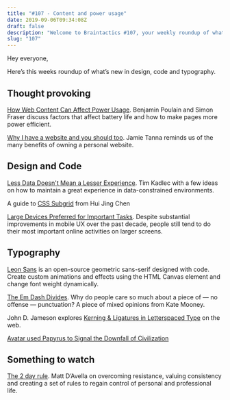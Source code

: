 ```yaml
---
title: "#107 - Content and power usage"
date: 2019-09-06T09:34:08Z
draft: false
description: "Welcome to Braintactics #107, your weekly roundup of what’s happening in design, code and typography."
slug: "107"
---
```


Hey everyone,

Here’s this weeks roundup of what’s new in design, code and typography.

## Thought provoking

[How Web Content Can Affect Power Usage](https://webkit.org/blog/8970/how-web-content-can-affect-power-usage/). Benjamin Poulain and Simon Fraser discuss factors that affect battery life and how to make pages more power efficient.

[Why I have a website and you should too](https://www.jvt.me/posts/2019/07/22/why-website/). Jamie Tanna reminds us of the many benefits of owning a personal website.

## Design and Code

[Less Data Doesn't Mean a Lesser Experience](https://timkadlec.com/remembers/2019-08-30-less-data-doesnt-mean-a-lesser-experience/). Tim Kadlec with a few ideas on how to maintain a great experience in data-constrained environments.

A guide to [CSS Subgrid](https://tympanus.net/codrops/css_reference/subgrid/) from Hui Jing Chen

[Large Devices Preferred for Important Tasks](https://www.nngroup.com/articles/large-devices-important-tasks/). Despite substantial improvements in mobile UX over the past decade, people still tend to do their most important online activities on larger screens.

## Typography

[Leon Sans](https://github.com/cmiscm/leonsans) is an open-source geometric sans-serif designed with code. Create custom animations and effects using the HTML Canvas element and change font weight dynamically.

[The Em Dash Divides](https://www.nytimes.com/2019/08/14/style/em-dash-punctuation.html). Why do people care so much about a piece of — no offense — punctuation? A piece of mixed opinions from Kate Mooney.

John D. Jameson explores [Kerning & Ligatures in Letterspaced Type](https://johndjameson.com/blog/kerning-and-ligatures-in-letterspaced-type/) on the web.

[Avatar used Papyrus to Signal the Downfall of Civilization](https://designforhackers.com/blog/papyrus-font/)

## Something to watch

[The 2 day rule](https://www.youtube.com/watch?v=bfLHTLQZ5nc). Matt D’Avella on overcoming resistance, valuing consistency and creating a set of rules to regain control of personal and professional life.
